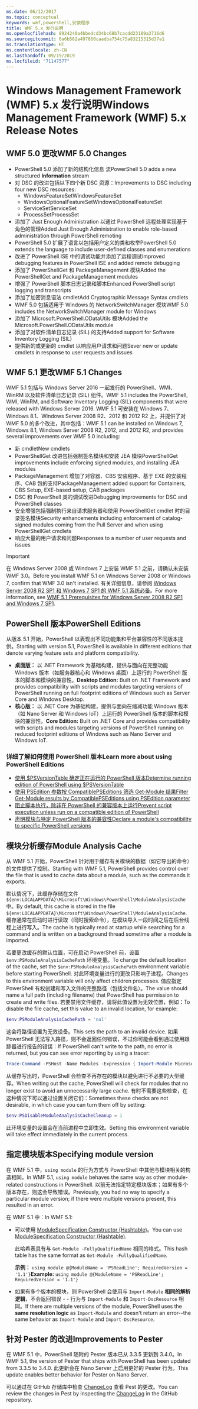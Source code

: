 ```yaml
---
ms.date: 06/12/2017
ms.topic: conceptual
keywords: wmf,powershell,安装程序
title: WMF 5.x 发行说明
ms.openlocfilehash: 8924240a4bbedcd34bc68b7cacdd23189a3716d6
ms.sourcegitcommit: 0a6b562a497860caadba754c75a83215315d37a1
ms.translationtype: HT
ms.contentlocale: zh-CN
ms.lasthandoff: 09/19/2019
ms.locfileid: "71147577"
---
```

# <a name="windows-management-framework-wmf-5x-release-notes"></a><span data-ttu-id="10d82-103">Windows Management Framework (WMF) 5.x 发行说明</span><span class="sxs-lookup"><span data-stu-id="10d82-103">Windows Management Framework (WMF) 5.x Release Notes</span></span>

## <a name="wmf-50-changes"></a><span data-ttu-id="10d82-104">WMF 5.0 更改</span><span class="sxs-lookup"><span data-stu-id="10d82-104">WMF 5.0 Changes</span></span>

- <span data-ttu-id="10d82-105">PowerShell 5.0 添加了新的结构化信息  流</span><span class="sxs-lookup"><span data-stu-id="10d82-105">PowerShell 5.0 adds a new structured **Information** stream</span></span>
- <span data-ttu-id="10d82-106">对 DSC 的改进包括以下四个新 DSC 资源：</span><span class="sxs-lookup"><span data-stu-id="10d82-106">Improvements to DSC including four new DSC resources:</span></span>
  - <span data-ttu-id="10d82-107">WindowsFeatureSet</span><span class="sxs-lookup"><span data-stu-id="10d82-107">WindowsFeatureSet</span></span>
  - <span data-ttu-id="10d82-108">WindowsOptionalFeatureSet</span><span class="sxs-lookup"><span data-stu-id="10d82-108">WindowsOptionalFeatureSet</span></span>
  - <span data-ttu-id="10d82-109">ServiceSet</span><span class="sxs-lookup"><span data-stu-id="10d82-109">ServiceSet</span></span>
  - <span data-ttu-id="10d82-110">ProcessSet</span><span class="sxs-lookup"><span data-stu-id="10d82-110">ProcessSet</span></span>
- <span data-ttu-id="10d82-111">添加了 Just Enough Administration 以通过 PowerShell 远程处理实现基于角色的管理</span><span class="sxs-lookup"><span data-stu-id="10d82-111">Added Just Enough Administration to enable role-based administration through PowerShell remoting</span></span>
- <span data-ttu-id="10d82-112">PowerShell 5.0 扩展了语言以包括用户定义的类和枚举</span><span class="sxs-lookup"><span data-stu-id="10d82-112">PowerShell 5.0 extends the language to include user-defined classes and enumerations</span></span>
- <span data-ttu-id="10d82-113">改进了 PowerShell ISE 中的调试功能并添加了远程调试</span><span class="sxs-lookup"><span data-stu-id="10d82-113">Improved debugging features in PowerShell ISE and added remote debugging</span></span>
- <span data-ttu-id="10d82-114">添加了 PowerShellGet 和 PackageManagement 模块</span><span class="sxs-lookup"><span data-stu-id="10d82-114">Added the PowerShellGet and PackageManagement modules</span></span>
- <span data-ttu-id="10d82-115">增强了 PowerShell 脚本日志记录和脚本</span><span class="sxs-lookup"><span data-stu-id="10d82-115">Enhanced PowerShell script logging and transcripts</span></span>
- <span data-ttu-id="10d82-116">添加了加密消息语法 cmdlet</span><span class="sxs-lookup"><span data-stu-id="10d82-116">Add Cryptographic Message Syntax cmdlets</span></span>
- <span data-ttu-id="10d82-117">WMF 5.0 包括适用于 Windows 的 NetworkSwitchManager 模块</span><span class="sxs-lookup"><span data-stu-id="10d82-117">WMF 5.0 includes the NetworkSwitchManager module for Windows</span></span>
- <span data-ttu-id="10d82-118">添加了 Microsoft.PowerShell.ODataUtils 模块</span><span class="sxs-lookup"><span data-stu-id="10d82-118">Added the Microsoft.PowerShell.ODataUtils module</span></span>
- <span data-ttu-id="10d82-119">添加了对软件清单日志记录 (SIL) 的支持</span><span class="sxs-lookup"><span data-stu-id="10d82-119">Added support for Software Inventory Logging (SIL)</span></span>
- <span data-ttu-id="10d82-120">提供新的或更新的 cmdlet 以响应用户请求和问题</span><span class="sxs-lookup"><span data-stu-id="10d82-120">Sever new or update cmdlets in response to user requests and issues</span></span>

## <a name="wmf-51-changes"></a><span data-ttu-id="10d82-121">WMF 5.1 更改</span><span class="sxs-lookup"><span data-stu-id="10d82-121">WMF 5.1 Changes</span></span>

<span data-ttu-id="10d82-122">WMF 5.1 包括与 Windows Server 2016 一起发行的 PowerShell、WMI、WinRM 以及软件清单日志记录 (SIL) 组件。</span><span class="sxs-lookup"><span data-stu-id="10d82-122">WMF 5.1 includes the PowerShell, WMI, WinRM, and Software Inventory Logging (SIL) components that were released with Windows Server 2016.</span></span> <span data-ttu-id="10d82-123">WMF 5.1 可安装在 Windows 7、Windows 8.1、Windows Server 2008 R2、2012 和 2012 R2 上，并提供了对 WMF 5.0 的多个改进，其中包括：</span><span class="sxs-lookup"><span data-stu-id="10d82-123">WMF 5.1 can be installed on Windows 7, Windows 8.1, Windows Server 2008 R2, 2012, and 2012 R2, and provides several improvements over WMF 5.0 including:</span></span>

- <span data-ttu-id="10d82-124">新 cmdlet</span><span class="sxs-lookup"><span data-stu-id="10d82-124">New cmdlets</span></span>
- <span data-ttu-id="10d82-125">PowerShellGet 改进包括强制签名模块和安装 JEA 模块</span><span class="sxs-lookup"><span data-stu-id="10d82-125">PowerShellGet improvements include enforcing signed modules, and installing JEA modules</span></span>
- <span data-ttu-id="10d82-126">PackageManagement 增加了对容器、CBS 安装程序、基于 EXE 的安装程序、CAB 包的支持</span><span class="sxs-lookup"><span data-stu-id="10d82-126">PackageManagement added support for Containers, CBS Setup, EXE-based setup, CAB packages</span></span>
- <span data-ttu-id="10d82-127">DSC 和 PowerShell 类的调试改进</span><span class="sxs-lookup"><span data-stu-id="10d82-127">Debugging improvements for DSC and PowerShell classes</span></span>
- <span data-ttu-id="10d82-128">安全增强包括强制执行来自请求服务器和使用 PowerShellGet cmdlet 时的目录签名模块</span><span class="sxs-lookup"><span data-stu-id="10d82-128">Security enhancements including enforcement of catalog-signed modules coming from the Pull Server and when using PowerShellGet cmdlets</span></span>
- <span data-ttu-id="10d82-129">响应大量的用户请求和问题</span><span class="sxs-lookup"><span data-stu-id="10d82-129">Responses to a number of user requests and issues</span></span>

> [!IMPORTANT]
> <span data-ttu-id="10d82-130">在 Windows Server 2008 或 Windows 7 上安装 WMF 5.1 之前，请确认未安装 WMF 3.0。</span><span class="sxs-lookup"><span data-stu-id="10d82-130">Before you install WMF 5.1 on Windows Server 2008 or Windows 7, confirm that WMF 3.0 isn't installed.</span></span> <span data-ttu-id="10d82-131">有关详细信息，请参阅 [Windows Server 2008 R2 SP1 和 Windows 7 SP1 的 WMF 5.1 系统必备](../setup/install-configure.md#wmf-51-prerequisites-for-windows-server-2008-r2-sp1-and-windows-7-sp1)。</span><span class="sxs-lookup"><span data-stu-id="10d82-131">For more information, see [WMF 5.1 Prerequisites for Windows Server 2008 R2 SP1 and Windows 7 SP1](../setup/install-configure.md#wmf-51-prerequisites-for-windows-server-2008-r2-sp1-and-windows-7-sp1).</span></span>

## <a name="powershell-editions"></a><span data-ttu-id="10d82-132">PowerShell 版本</span><span class="sxs-lookup"><span data-stu-id="10d82-132">PowerShell Editions</span></span>

<span data-ttu-id="10d82-133">从版本 5.1 开始，PowerShell 以表现出不同功能集和平台兼容性的不同版本提供。</span><span class="sxs-lookup"><span data-stu-id="10d82-133">Starting with version 5.1, PowerShell is available in different editions that denote varying feature sets and platform compatibility.</span></span>

- <span data-ttu-id="10d82-134">**桌面版：** 以 .NET Framework 为基础构建，提供与面向在完整功能 Windows 版本（如服务器核心和 Windows 桌面）上运行的 PowerShell 版本的脚本和模块的兼容性。</span><span class="sxs-lookup"><span data-stu-id="10d82-134">**Desktop Edition:** Built on .NET Framework and provides compatibility with scripts and modules targeting versions of PowerShell running on full footprint editions of Windows such as Server Core and Windows Desktop.</span></span>
- <span data-ttu-id="10d82-135">**核心版：** 以 .NET Core 为基础构建，提供与面向在缩减功能 Windows 版本（如 Nano Server 和 Windows IoT）上运行的 PowerShell 版本的脚本和模块的兼容性。</span><span class="sxs-lookup"><span data-stu-id="10d82-135">**Core Edition:** Built on .NET Core and provides compatibility with scripts and modules targeting versions of PowerShell running on reduced footprint editions of Windows such as Nano Server and Windows IoT.</span></span>

### <a name="learn-more-about-using-powershell-editions"></a><span data-ttu-id="10d82-136">详细了解如何使用 PowerShell 版本</span><span class="sxs-lookup"><span data-stu-id="10d82-136">Learn more about using PowerShell Editions</span></span>

- [<span data-ttu-id="10d82-137">使用 $PSVersionTable 确定正在运行的 PowerShell 版本</span><span class="sxs-lookup"><span data-stu-id="10d82-137">Determine running edition of PowerShell using $PSVersionTable</span></span>](/powershell/module/microsoft.powershell.core/about/about_automatic_variables)
- [<span data-ttu-id="10d82-138">使用 PSEdition 参数按 CompatiblePSEditions 筛选 Get-Module 结果</span><span class="sxs-lookup"><span data-stu-id="10d82-138">Filter Get-Module results by CompatiblePSEditions using PSEdition parameter</span></span>](/powershell/module/microsoft.powershell.core/get-module)
- [<span data-ttu-id="10d82-139">阻止脚本执行，除非在 PowerShell 的兼容版本上运行</span><span class="sxs-lookup"><span data-stu-id="10d82-139">Prevent script execution unless run on a compatible edition of PowerShell</span></span>](/powershell/gallery/concepts/script-psedition-support)
- [<span data-ttu-id="10d82-140">声明模块与特定 PowerShell 版本的兼容性</span><span class="sxs-lookup"><span data-stu-id="10d82-140">Declare a module's compatibility to specific PowerShell versions</span></span>](/powershell/gallery/concepts/module-psedition-support)

## <a name="module-analysis-cache"></a><span data-ttu-id="10d82-141">模块分析缓存</span><span class="sxs-lookup"><span data-stu-id="10d82-141">Module Analysis Cache</span></span>

<span data-ttu-id="10d82-142">从 WMF 5.1 开始，PowerShell 针对用于缓存有关模块的数据（如它导出的命令）的文件提供了控制。</span><span class="sxs-lookup"><span data-stu-id="10d82-142">Starting with WMF 5.1, PowerShell provides control over the file that is used to cache data about a module, such as the commands it exports.</span></span>

<span data-ttu-id="10d82-143">默认情况下，此缓存存储在文件 `${env:LOCALAPPDATA}\Microsoft\Windows\PowerShell\ModuleAnalysisCache` 中。</span><span class="sxs-lookup"><span data-stu-id="10d82-143">By default, this cache is stored in the file `${env:LOCALAPPDATA}\Microsoft\Windows\PowerShell\ModuleAnalysisCache`.</span></span> <span data-ttu-id="10d82-144">缓存通常在启动时进行读取（同时搜索命令），在模块导入一段时间之后在后台线程上进行写入。</span><span class="sxs-lookup"><span data-stu-id="10d82-144">The cache is typically read at startup while searching for a command and is written on a background thread sometime after a module is imported.</span></span>

<span data-ttu-id="10d82-145">若要更改缓存的默认位置，可在启动 PowerShell 前，设置 `$env:PSModuleAnalysisCachePath` 环境变量。</span><span class="sxs-lookup"><span data-stu-id="10d82-145">To change the default location of the cache, set the `$env:PSModuleAnalysisCachePath` environment variable before starting PowerShell.</span></span> <span data-ttu-id="10d82-146">对此环境变量进行的更改只影响子进程。</span><span class="sxs-lookup"><span data-stu-id="10d82-146">Changes to this environment variable will only affect children processes.</span></span> <span data-ttu-id="10d82-147">值应指定 PowerShell 有权创建和写入文件的完整路径（包括文件名）。</span><span class="sxs-lookup"><span data-stu-id="10d82-147">The value should name a full path (including filename) that PowerShell has permission to create and write files.</span></span> <span data-ttu-id="10d82-148">若要禁用文件缓存，请将此值设置为无效位置，例如：</span><span class="sxs-lookup"><span data-stu-id="10d82-148">To disable the file cache, set this value to an invalid location, for example:</span></span>

```powershell
$env:PSModuleAnalysisCachePath = 'nul'
```

<span data-ttu-id="10d82-149">这会将路径设置为无效设备。</span><span class="sxs-lookup"><span data-stu-id="10d82-149">This sets the path to an invalid device.</span></span> <span data-ttu-id="10d82-150">如果 PowerShell 无法写入路径，则不会返回任何错误，不过你可能会看到通过使用跟踪器进行报告的错误：</span><span class="sxs-lookup"><span data-stu-id="10d82-150">If PowerShell can't write to the path, no error is returned, but you can see error reporting by using a tracer:</span></span>

```powershell
Trace-Command -PSHost -Name Modules -Expression { Import-Module Microsoft.PowerShell.Management -Force }
```

<span data-ttu-id="10d82-151">从缓存写出时，PowerShell 会检查不再存在的模块以避免进行不必要的大型缓存。</span><span class="sxs-lookup"><span data-stu-id="10d82-151">When writing out the cache, PowerShell will check for modules that no longer exist to avoid an unnecessarily large cache.</span></span> <span data-ttu-id="10d82-152">有时不需要这些检查，在这种情况下可以通过设置关闭它们：</span><span class="sxs-lookup"><span data-stu-id="10d82-152">Sometimes these checks are not desirable, in which case you can turn them off by setting:</span></span>

```powershell
$env:PSDisableModuleAnalysisCacheCleanup = 1
```

<span data-ttu-id="10d82-153">此环境变量的设置会在当前进程中立即生效。</span><span class="sxs-lookup"><span data-stu-id="10d82-153">Setting this environment variable will take effect immediately in the current process.</span></span>

## <a name="specifying-module-version"></a><span data-ttu-id="10d82-154">指定模块版本</span><span class="sxs-lookup"><span data-stu-id="10d82-154">Specifying module version</span></span>

<span data-ttu-id="10d82-155">在 WMF 5.1 中，`using module` 的行为方式与 PowerShell 中其他与模块相关的构造相同。</span><span class="sxs-lookup"><span data-stu-id="10d82-155">In WMF 5.1, `using module` behaves the same way as other module-related constructions in PowerShell.</span></span>
<span data-ttu-id="10d82-156">以前无法指定特定模块版本；如果有多个版本存在，则这会导致错误。</span><span class="sxs-lookup"><span data-stu-id="10d82-156">Previously, you had no way to specify a particular module version; if there were multiple versions present, this resulted in an error.</span></span>

<span data-ttu-id="10d82-157">在 WMF 5.1 中：</span><span class="sxs-lookup"><span data-stu-id="10d82-157">In WMF 5.1:</span></span>

- <span data-ttu-id="10d82-158">可以使用 [ModuleSpecification Constructor (Hashtable)](/dotnet/api/microsoft.powershell.commands.modulespecification.-ctor?view=powershellsdk-1.1.0#Microsoft_PowerShell_Commands_ModuleSpecification__ctor_System_Collections_Hashtable_)。</span><span class="sxs-lookup"><span data-stu-id="10d82-158">You can use [ModuleSpecification Constructor (Hashtable)](/dotnet/api/microsoft.powershell.commands.modulespecification.-ctor?view=powershellsdk-1.1.0#Microsoft_PowerShell_Commands_ModuleSpecification__ctor_System_Collections_Hashtable_).</span></span>

  <span data-ttu-id="10d82-159">此哈希表具有与 `Get-Module -FullyQualifiedName` 相同的格式。</span><span class="sxs-lookup"><span data-stu-id="10d82-159">This hash table has the same format as `Get-Module -FullyQualifiedName`.</span></span>

  <span data-ttu-id="10d82-160">**示例：** `using module @{ModuleName = 'PSReadLine'; RequiredVersion = '1.1'}`</span><span class="sxs-lookup"><span data-stu-id="10d82-160">**Example:** `using module @{ModuleName = 'PSReadLine'; RequiredVersion = '1.1'}`</span></span>

- <span data-ttu-id="10d82-161">如果有多个版本的模块，则 PowerShell 会使用与 `Import-Module` **相同的解析逻辑**，不会返回错误 - - 行为与 `Import-Module` 和 `Import-DscResource` 相同。</span><span class="sxs-lookup"><span data-stu-id="10d82-161">If there are multiple versions of the module, PowerShell uses the **same resolution logic** as `Import-Module` and doesn't return an error--the same behavior as `Import-Module` and `Import-DscResource`.</span></span>

## <a name="improvements-to-pester"></a><span data-ttu-id="10d82-162">针对 Pester 的改进</span><span class="sxs-lookup"><span data-stu-id="10d82-162">Improvements to Pester</span></span>

<span data-ttu-id="10d82-163">在 WMF 5.1 中，PowerShell 随附的 Pester 版本已从 3.3.5 更新到 3.4.0。</span><span class="sxs-lookup"><span data-stu-id="10d82-163">In WMF 5.1, the version of Pester that ships with PowerShell has been updated from 3.3.5 to 3.4.0.</span></span>
<span data-ttu-id="10d82-164">此更新会在 Nano Server 上启用更好的 Pester 行为。</span><span class="sxs-lookup"><span data-stu-id="10d82-164">This update enables better behavior for Pester on Nano Server.</span></span>

<span data-ttu-id="10d82-165">可以通过在 GitHub 存储库中检查 [ChangeLog](https://github.com/pester/Pester/blob/master/CHANGELOG.md) 查看 Pest 的更改。</span><span class="sxs-lookup"><span data-stu-id="10d82-165">You can review the changes in Pest by inspecting the [ChangeLog](https://github.com/pester/Pester/blob/master/CHANGELOG.md) in the GitHub repository.</span></span>
